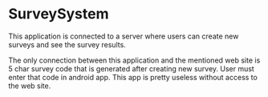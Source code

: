 # SurveySystem
This application is connected to a server where users can create new surveys and see the survey results.

The only connection between this application and the mentioned web site is 5 char survey code that is generated after creating new survey.
User must enter  that code in android app. This app is pretty useless without access to the web site.

